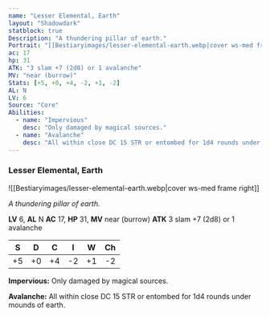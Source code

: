 ```yaml
---
name: "Lesser Elemental, Earth"
layout: "Shadowdark"
statblock: true
Description: "A thundering pillar of earth."
Portrait: "[[Bestiaryimages/lesser-elemental-earth.webp|cover ws-med frame right]]"
ac: 17
hp: 31
ATK: "3 slam +7 (2d8) or 1 avalanche"
MV: "near (burrow)"
Stats: [+5, +0, +4, -2, +1, -2]
AL: N
LV: 6
Source: "Core"
Abilities:
  - name: "Impervious"
    desc: "Only damaged by magical sources."
  - name: "Avalanche"
    desc: "All within close DC 15 STR or entombed for 1d4 rounds under mounds of earth."
---
```


### Lesser Elemental, Earth

![[Bestiaryimages/lesser-elemental-earth.webp|cover ws-med frame right]]

_A thundering pillar of earth._

**LV** 6, **AL** N
**AC** 17, **HP** 31, **MV** near (burrow)
**ATK** 3 slam +7 (2d8) or 1 avalanche

|  S  |  D  |  C  |  I  |  W  |  Ch  |
|:---:|:---:|:---:|:---:|:---:|:----:|
| +5 | +0 | +4 | -2 | +1 | -2 |

**Impervious:** Only damaged by magical sources.

**Avalanche:** All within close DC 15 STR or entombed for 1d4 rounds under mounds of earth.


